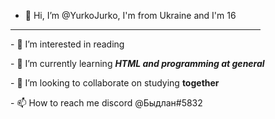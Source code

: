 - 👋 Hi, I’m @YurkoJurko, I'm from Ukraine and I'm 16
<hr color="purple" width="400" size="6" noshade align="left"/>
<p>- 👀 I’m interested in reading</p> 
<p>- 🌱 I’m currently learning <em><strong>HTML and programming at general</strong></em></p>
<p>- 💞️ I’m looking to collaborate on studying <strong>together</strong></p>
<p>- 📫 How to reach me discord @Быдлан#5832</p>

<!---
YurkoJurko/YurkoJurko is a ✨ special ✨ repository because its `README.md` (this file) appears on your GitHub profile.
You can click the Preview link to take a look at your changes.
--->
